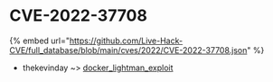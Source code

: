 # CVE-2022-37708
{% embed url="https://github.com/Live-Hack-CVE/full_database/blob/main/cves/2022/CVE-2022-37708.json" %}

* thekevinday ~> [docker_lightman_exploit](https://www.alice-snow.ru/2022/database/cve-2022-37708/docker_lightman_exploit-thekevinday)